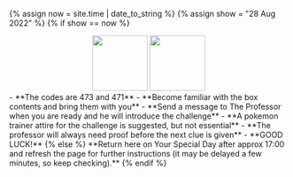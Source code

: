 <style>
  footer {
    display: none;
  }
</style>

{% assign now = site.time | date_to_string %}
{% assign show = "28 Aug 2022" %}
{% if show == now %}
  <center><span><img src="https://upload.wikimedia.org/wikipedia/commons/5/53/Pok%C3%A9_Ball_icon.svg" width="100"/>
  <img src="https://d1nxzqpcg2bym0.cloudfront.net/google_play/com.Firecannon.PokeCam/523d34a4-1c3d-11e7-851a-71a6ed7a07bd/128x128" width="100"/>
  </span></center>
  - **The codes are 473 and 471**
  - **Become familiar with the box contents and bring them with you**
  - **Send a message to The Professor when you are ready and he will introduce the challenge**
  - **A pokemon trainer attire for the challenge is suggested, but not essential**
  - **The professor will always need proof before the next clue is given**
  - **GOOD LUCK!**
{% else %}  
  **Return here on Your Special Day after approx 17:00 and refresh the page for further instructions (it may be delayed a few minutes, so keep checking).**
{% endif %}
